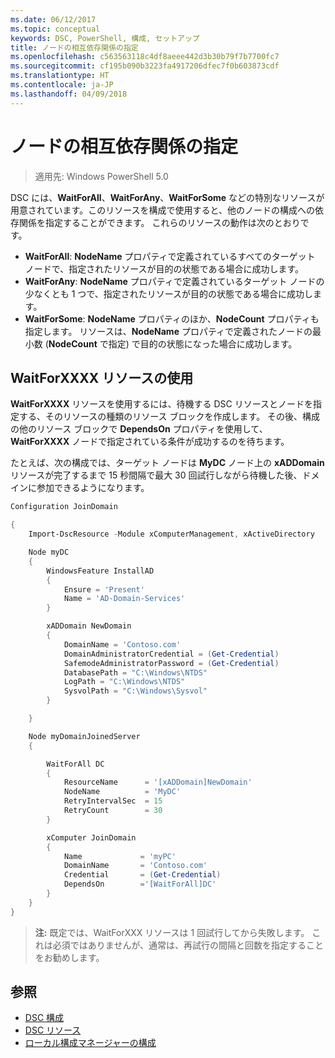 ```yaml
---
ms.date: 06/12/2017
ms.topic: conceptual
keywords: DSC, PowerShell, 構成, セットアップ
title: ノードの相互依存関係の指定
ms.openlocfilehash: c563563118c4df8aeee442d3b30b79f7b7700fc7
ms.sourcegitcommit: cf195b090b3223fa4917206dfec7f0b603873cdf
ms.translationtype: HT
ms.contentlocale: ja-JP
ms.lasthandoff: 04/09/2018
---
```

# <a name="specifying-cross-node-dependencies"></a>ノードの相互依存関係の指定

> 適用先: Windows PowerShell 5.0

DSC には、**WaitForAll**、**WaitForAny**、**WaitForSome** などの特別なリソースが用意されています。このリソースを構成で使用すると、他のノードの構成への依存関係を指定することができます。 これらのリソースの動作は次のとおりです。

* **WaitForAll**: **NodeName** プロパティで定義されているすべてのターゲット ノードで、指定されたリソースが目的の状態である場合に成功します。
* **WaitForAny**: **NodeName** プロパティで定義されているターゲット ノードの少なくとも 1 つで、指定されたリソースが目的の状態である場合に成功します。
* **WaitForSome**: **NodeName** プロパティのほか、**NodeCount** プロパティも指定します。 リソースは、**NodeName** プロパティで定義されたノードの最小数 (**NodeCount** で指定) で目的の状態になった場合に成功します。

## <a name="using-waitforxxxx-resources"></a>WaitForXXXX リソースの使用

**WaitForXXXX** リソースを使用するには、待機する DSC リソースとノードを指定する、そのリソースの種類のリソース ブロックを作成します。 その後、構成の他のリソース ブロックで **DependsOn** プロパティを使用して、**WaitForXXXX** ノードで指定されている条件が成功するのを待ちます。

たとえば、次の構成では、ターゲット ノードは **MyDC** ノード上の **xADDomain** リソースが完了するまで 15 秒間隔で最大 30 回試行しながら待機した後、ドメインに参加できるようになります。

```powershell
Configuration JoinDomain

{
    Import-DscResource -Module xComputerManagement, xActiveDirectory

    Node myDC
    {
        WindowsFeature InstallAD
        {
            Ensure = 'Present'
            Name = 'AD-Domain-Services'
        }

        xADDomain NewDomain
        {
            DomainName = 'Contoso.com'
            DomainAdministratorCredential = (Get-Credential)
            SafemodeAdministratorPassword = (Get-Credential)
            DatabasePath = "C:\Windows\NTDS"
            LogPath = "C:\Windows\NTDS"
            SysvolPath = "C:\Windows\Sysvol"
        }

    }

    Node myDomainJoinedServer
    {

        WaitForAll DC
        {
            ResourceName      = '[xADDomain]NewDomain'
            NodeName          = 'MyDC'
            RetryIntervalSec  = 15
            RetryCount        = 30
        }

        xComputer JoinDomain
        {
            Name             = 'myPC'
            DomainName       = 'Contoso.com'
            Credential       = (Get-Credential)
            DependsOn        ='[WaitForAll]DC'
        }
    }
}
```

>**注:** 既定では、WaitForXXX リソースは 1 回試行してから失敗します。 これは必須ではありませんが、通常は、再試行の間隔と回数を指定することをお勧めします。

## <a name="see-also"></a>参照
* [DSC 構成](configurations.md)
* [DSC リソース](resources.md)
* [ローカル構成マネージャーの構成](metaConfig.md)